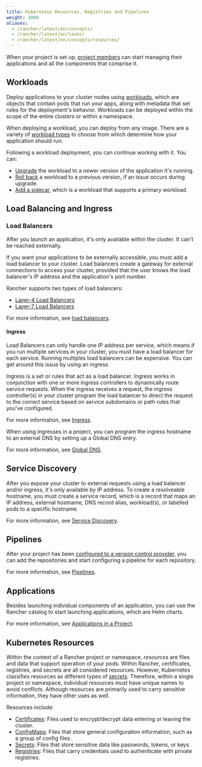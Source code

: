 ```yaml
---
title: Kubernetes Resources, Registries and Pipelines
weight: 3000
aliases:
  - /rancher/latest/en/concepts/
  - /rancher/latest/en/tasks/
  - /rancher/latest/en/concepts/resources/
---
```


When your project is set up, [project members]({{<baseurl>}}/rancher/latest/en/admin-settings/rbac/cluster-project-roles/#project-roles) can start managing their applications and all the components that comprise it.

## Workloads

Deploy applications to your cluster nodes using [workloads]({{<baseurl>}}/rancher/latest/en/k8s-in-rancher/workloads/), which are objects that contain pods that run your apps, along with metadata that set rules for the deployment's behavior. Workloads can be deployed within the scope of the entire clusters or within a namespace.

When deploying a workload, you can deploy from any image. There are a variety of [workload types]({{<baseurl>}}/rancher/latest/en/k8s-in-rancher/workloads/#workload-types) to choose from which determine how your application should run.

Following a workload deployment, you can continue working with it. You can:

- [Upgrade]({{<baseurl>}}/rancher/latest/en/k8s-in-rancher/workloads/upgrade-workloads) the workload to a newer version of the application it's running.
- [Roll back]({{<baseurl>}}/rancher/latest/en/k8s-in-rancher/workloads/rollback-workloads) a workload to a previous version, if an issue occurs during upgrade.
- [Add a sidecar]({{<baseurl>}}/rancher/latest/en/k8s-in-rancher/workloads/add-a-sidecar), which is a workload that supports a primary workload.

## Load Balancing and Ingress

### Load Balancers

After you launch an application, it's only available within the cluster. It can't be reached externally.

If you want your applications to be externally accessible, you must add a load balancer to your cluster. Load balancers create a gateway for external connections to access your cluster, provided that the user knows the load balancer's IP address and the application's port number.

Rancher supports two types of load balancers:

- [Layer-4 Load Balancers]({{<baseurl>}}/rancher/latest/en/k8s-in-rancher/load-balancers-and-ingress/load-balancers/#layer-4-load-balancer)
- [Layer-7 Load Balancers]({{<baseurl>}}/rancher/latest/en/k8s-in-rancher/load-balancers-and-ingress/load-balancers/#layer-7-load-balancer)

For more information, see [load balancers]({{<baseurl>}}/rancher/latest/en/k8s-in-rancher/load-balancers-and-ingress/load-balancers).

#### Ingress

Load Balancers can only handle one IP address per service, which means if you run multiple services in your cluster, you must have a load balancer for each service. Running multiples load balancers can be expensive. You can get around this issue by using an ingress.

Ingress is a set or rules that act as a load balancer. Ingress works in conjunction with one or more ingress controllers to dynamically route service requests. When the ingress receives a request, the ingress controller(s) in your cluster program the load balancer to direct the request to the correct service based on service subdomains or path rules that you've configured.

For more information, see [Ingress]({{<baseurl>}}/rancher/latest/en/k8s-in-rancher/load-balancers-and-ingress/ingress).

When using ingresses in a project, you can program the ingress hostname to an external DNS by setting up a Global DNS entry.

For more information, see [Global DNS]({{<baseurl>}}/rancher/latest/en/catalog/globaldns/).

## Service Discovery

After you expose your cluster to external requests using a load balancer and/or ingress, it's only available by IP address. To create a resolveable hostname, you must create a service record, which is a record that maps an IP address, external hostname, DNS record alias, workload(s), or labelled pods to a specific hostname.

For more information, see [Service Discovery]({{<baseurl>}}/rancher/latest/en/k8s-in-rancher/service-discovery).

## Pipelines

After your project has been [configured to a version control provider]({{<baseurl>}}/rancher/latest/en/project-admin/pipelines/#version-control-providers), you can add the repositories and start configuring a pipeline for each repository.

For more information, see [Pipelines]({{<baseurl>}}/rancher/latest/en/k8s-in-rancher/pipelines/).

## Applications

Besides launching individual components of an application, you can use the Rancher catalog to start launching applications, which are Helm charts.

For more information, see [Applications in a Project]({{<baseurl>}}/rancher/latest/en/catalog/apps/).

## Kubernetes Resources

Within the context of a Rancher project or namespace, _resources_ are files and data that support operation of your pods. Within Rancher, certificates, registries, and secrets are all considered resources. However, Kubernetes classifies resources as different types of [secrets](https://kubernetes.io/docs/concepts/configuration/secret/). Therefore, within a single project or namespace, individual resources must have unique names to avoid conflicts. Although resources are primarily used to carry sensitive information, they have other uses as well.

Resources include:

- [Certificates]({{<baseurl>}}/rancher/latest/en/k8s-in-rancher/certificates/): Files used to encrypt/decrypt data entering or leaving the cluster.
- [ConfigMaps]({{<baseurl>}}/rancher/latest/en/k8s-in-rancher/configmaps/): Files that store general configuration information, such as a group of config files.
- [Secrets]({{<baseurl>}}/rancher/latest/en/k8s-in-rancher/secrets/): Files that store sensitive data like passwords, tokens, or keys.
- [Registries]({{<baseurl>}}/rancher/latest/en/k8s-in-rancher/registries/): Files that carry credentials used to authenticate with private registries.
